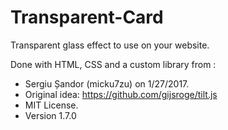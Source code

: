 # Transparent-Card

Transparent glass effect to use on your website.

Done with HTML, CSS and a custom library from  :
   * Sergiu Șandor (micku7zu) on 1/27/2017.
   * Original idea: https://github.com/gijsroge/tilt.js
   * MIT License.
   * Version 1.7.0
 

